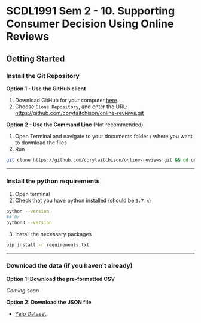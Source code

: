 # SCDL1991 Sem 2 - 10. Supporting Consumer Decision Using Online Reviews

## Getting Started

### Install the Git Repository

**Option 1 - Use the GitHub client**

1. Download GitHub for your computer [here](https://desktop.github.com/).
2. Choose `Clone Repository`, and enter the URL: https://github.com/corytaitchison/online-reviews.git

**Option 2 - Use the Command Line** (Not recommended)

1. Open Terminal and navigate to your documents folder / where you want to download the files
2. Run

```bash
git clone https://github.com/corytaitchison/online-reviews.git && cd online-reviews
```

---

### Install the python requirements

1. Open terminal
2. Check that you have python installed
   (should be `3.7.x`)

```bash
python --version
## Or
python3 --version
```

3. Install the necessary packages

```bash
pip install -r requirements.txt
```

---

### Download the data (if you haven't already)

**Option 1: Download the pre-formatted CSV**

_Coming soon_

**Option 2: Download the JSON file**

- [Yelp Dataset](https://www.yelp.com/dataset/download)
